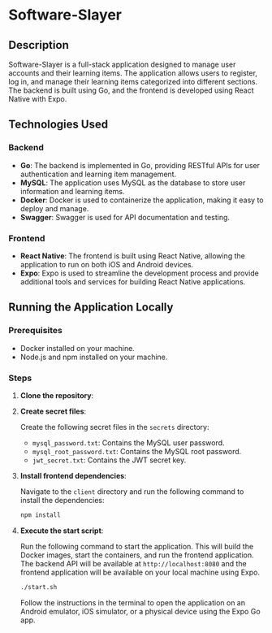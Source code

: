 # Software-Slayer

## Description

Software-Slayer is a full-stack application designed to manage user accounts and their learning items. The application allows users to register, log in, and manage their learning items categorized into different sections. The backend is built using Go, and the frontend is developed using React Native with Expo.

## Technologies Used

### Backend

- **Go**: The backend is implemented in Go, providing RESTful APIs for user authentication and learning item management.
- **MySQL**: The application uses MySQL as the database to store user information and learning items.
- **Docker**: Docker is used to containerize the application, making it easy to deploy and manage.
- **Swagger**: Swagger is used for API documentation and testing.

### Frontend

- **React Native**: The frontend is built using React Native, allowing the application to run on both iOS and Android devices.
- **Expo**: Expo is used to streamline the development process and provide additional tools and services for building React Native applications.

## Running the Application Locally

### Prerequisites

- Docker installed on your machine.
- Node.js and npm installed on your machine.

### Steps

1. **Clone the repository**:

2. **Create secret files**:

   Create the following secret files in the `secrets` directory:

   - `mysql_password.txt`: Contains the MySQL user password.
   - `mysql_root_password.txt`: Contains the MySQL root password.
   - `jwt_secret.txt`: Contains the JWT secret key.

3. **Install frontend dependencies**:

   Navigate to the `client` directory and run the following command to install the dependencies:

   ```sh
   npm install
   ```

4. **Execute the start script**:

   Run the following command to start the application. This will build the Docker images, start the containers, and run the frontend application. The backend API will be available at `http://localhost:8080` and the frontend application will be available on your local machine using Expo.

   ```sh
   ./start.sh
   ```

   Follow the instructions in the terminal to open the application on an Android emulator, iOS simulator, or a physical device using the Expo Go app.
